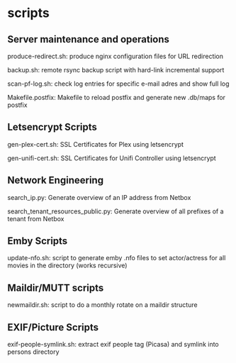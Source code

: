 # scripts

## Server maintenance and operations
produce-redirect.sh: produce nginx configuration files for URL redirection

backup.sh: remote rsync backup script with hard-link incremental support

scan-pf-log.sh: check log entries for specific e-mail adres and show full log

Makefile.postfix: Makefile to reload postfix and generate new .db/maps for postfix

## Letsencrypt Scripts

gen-plex-cert.sh: SSL Certificates for Plex using letsencrypt

gen-unifi-cert.sh: SSL Certificates for Unifi Controller using letsencrypt

## Network Engineering

search_ip.py: Generate overview of an IP address from Netbox

search_tenant_resources_public.py: Generate overview of all prefixes of a tenant from Netbox

## Emby Scripts

update-nfo.sh: script to generate emby .nfo files to set actor/actress for all movies in the directory (works recursive)

## Maildir/MUTT scripts

newmaildir.sh: script to do a monthly rotate on a maildir structure

## EXIF/Picture Scripts

exif-people-symlink.sh: extract exif people tag (Picasa) and symlink into persons directory

